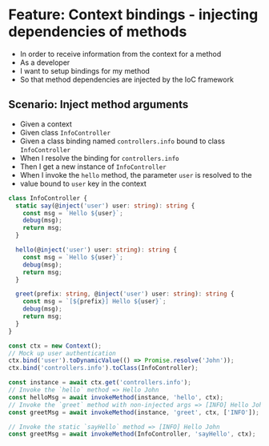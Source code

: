 # Feature: Context bindings - injecting dependencies of methods

- In order to receive information from the context for a method
- As a developer
- I want to setup bindings for my method
- So that method dependencies are injected by the IoC framework

## Scenario: Inject method arguments

- Given a context
- Given class `InfoController`
- Given a class binding named `controllers.info` bound to class `InfoController`
- When I resolve the binding for `controllers.info`
- Then I get a new instance of `InfoController`
- When I invoke the `hello` method, the parameter `user` is resolved to the
- value bound to `user` key in the context

```ts
class InfoController {
  static say(@inject('user') user: string): string {
    const msg = `Hello ${user}`;
    debug(msg);
    return msg;
  }

  hello(@inject('user') user: string): string {
    const msg = `Hello ${user}`;
    debug(msg);
    return msg;
  }

  greet(prefix: string, @inject('user') user: string): string {
    const msg = `[${prefix}] Hello ${user}`;
    debug(msg);
    return msg;
  }
}

const ctx = new Context();
// Mock up user authentication
ctx.bind('user').toDynamicValue(() => Promise.resolve('John'));
ctx.bind('controllers.info').toClass(InfoController);

const instance = await ctx.get('controllers.info');
// Invoke the `hello` method => Hello John
const helloMsg = await invokeMethod(instance, 'hello', ctx);
// Invoke the `greet` method with non-injected args => [INFO] Hello John
const greetMsg = await invokeMethod(instance, 'greet', ctx, ['INFO']);

// Invoke the static `sayHello` method => [INFO] Hello John
const greetMsg = await invokeMethod(InfoController, 'sayHello', ctx);
```
